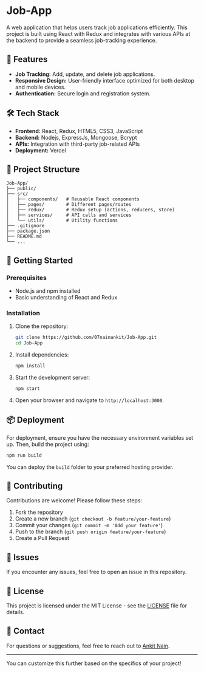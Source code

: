 # Job-App

A web application that helps users track job applications efficiently. This project is built using React with Redux and integrates with various APIs at the backend to provide a seamless job-tracking experience.

## 🚀 Features

- **Job Tracking:** Add, update, and delete job applications.
- **Responsive Design:** User-friendly interface optimized for both desktop and mobile devices.
- **Authentication:** Secure login and registration system.

## 🛠️ Tech Stack

- **Frontend:** React, Redux, HTML5, CSS3, JavaScript
- **Backend:** Nodejs, ExpressJs, Mongoose, Bcrypt 
- **APIs:** Integration with third-party job-related APIs
- **Deployment:** Vercel

## 📂 Project Structure

```
Job-App/
├── public/
├── src/
│   ├── components/   # Reusable React components
│   ├── pages/        # Different pages/routes
│   ├── redux/        # Redux setup (actions, reducers, store)
│   ├── services/     # API calls and services
│   └── utils/        # Utility functions
├── .gitignore
├── package.json
├── README.md
└── ...
```

## 🚀 Getting Started

### Prerequisites

- Node.js and npm installed
- Basic understanding of React and Redux

### Installation

1. Clone the repository:
   ```bash
   git clone https://github.com/07nainankit/Job-App.git
   cd Job-App
   ```

2. Install dependencies:
   ```bash
   npm install
   ```

3. Start the development server:
   ```bash
   npm start
   ```

4. Open your browser and navigate to `http://localhost:3000`.

## 📦 Deployment

For deployment, ensure you have the necessary environment variables set up. Then, build the project using:

```bash
npm run build
```

You can deploy the `build` folder to your preferred hosting provider.

## 🤝 Contributing

Contributions are welcome! Please follow these steps:

1. Fork the repository
2. Create a new branch (`git checkout -b feature/your-feature`)
3. Commit your changes (`git commit -m 'Add your feature'`)
4. Push to the branch (`git push origin feature/your-feature`)
5. Create a Pull Request

## 🐛 Issues

If you encounter any issues, feel free to open an issue in this repository.

## 📄 License

This project is licensed under the MIT License - see the [LICENSE](LICENSE) file for details.

## 💬 Contact

For questions or suggestions, feel free to reach out to [Ankit Nain](https://github.com/07nainankit).

---

You can customize this further based on the specifics of your project!
